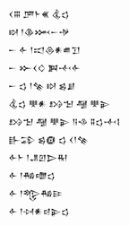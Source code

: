 <div class='block'>
<div class='line'>𒌋𒐋 𒂆𒈨𒌍 𒆬𒌓</div>
<div class='line'>𒊭 𒁹𒆠𒈲𒀸𒋩</div>
<div class='line'>𒀸 𒅆 𒁹𒀊𒁲𒀭𒌑𒋛</div>
<div class='line'>𒀸 𒁍𒌋𒄭 𒀉𒋾𒅆</div>
<div class='line'>𒀸 𒌓 𒁹𒆚 𒊭 𒌗𒋗</div>
<div class='line'>𒆬𒌓 𒋧𒀭 𒋳𒈠 𒆷 𒋧𒉌</div>
<div class='line'>𒋳𒈠 𒆷 𒋧𒉌 𒀀𒈾 𒐉𒌓𒋾𒋙</div>
<div class='line'>𒃲𒁉 𒌗𒁈 𒌓 𒌋𒁹𒆚</div>
<div class='line'>𒅆𒈨 𒁹𒂗𒇻𒆕𒊑</div>
<div class='line'>𒅆 𒁹𒄀𒈩𒌓</div>
<div class='line'>𒅆 𒁹𒈜𒄀𒄿</div>
<div class='line'>𒅆 𒁹𒀴𒀭𒁀𒉌𒌓</div>
</div>